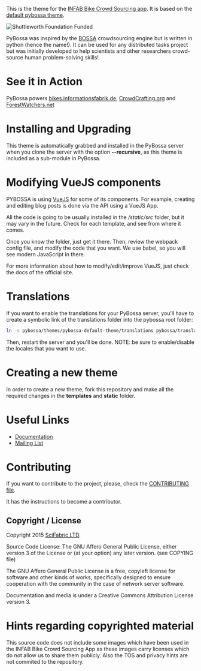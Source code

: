 This is the theme for the [INFAB Bike Crowd Sourcing app](https://bikes.informationsfabrik.de).
It is based on the [default pybossa theme](https://github.com/PyBossa/pybossa).

![Shuttleworth Foundation Funded](http://pybossa.com/assets/img/shuttleworth-funded.png)

PyBossa was inspired by the [BOSSA](http://bossa.berkeley.edu/) crowdsourcing engine but is written in
python (hence the name!). It can be used for any distributed tasks project
but was initially developed to help scientists and other researchers
crowd-source human problem-solving skills!

# See it in Action

PyBossa powers [bikes.informationsfabrik.de](https://bikes.informationsfabrik.de/), 
[CrowdCrafting.org](http://crowdcrafting.org/) and [ForestWatchers.net](http://forestwatchers.net)

# Installing and Upgrading

This theme is automatically grabbed and installed in the PyBossa server when
you clone the server with the option **--recursive**, as this theme is included
as a sub-module in PyBossa.

# Modifying VueJS components

PYBOSSA is using [VueJS](https://vuejs.org/) for some of its components. For example,
creating and editing blog posts is done via the API using a VueJS App.

All the code is going to be usually installed in the */static/src* folder, but it may
vary in the future. Check for each template, and see from where it comes.

Once you know the folder, just get it there. Then, review the webpack config file, and
modify the code that you want. We use babel, so you will see modern JavaScript in there.

For more information about how to modify/edit/improve VueJS, just check the docs of the
official site.

# Translations

If you want to enable the translations for your PyBossa server, you'll have to create 
a symbolic link of the translations folder into the pybossa root folder:

```bash
ln -s pybossa/themes/pybossa-default-theme/translations pybossa/translations
```

Then, restart the server and you'll be done. NOTE: be sure to enable/disable the
locales that you want to use.

# Creating a new theme

In order to create a new theme, fork this repository and make all the required
changes in the **templates** and **static** folder.

# Useful Links

* [Documentation](http://docs.pybossa.com/)
* [Mailing List](http://lists.okfn.org/mailman/listinfo/open-science-dev)

# Contributing

If you want to contribute to the project, please, check the
[CONTRIBUTING file](CONTRIBUTING.md).

It has the instructions to become a contributor.

## Copyright / License

Copyright 2015 [SciFabric LTD](http://scifabric.com).

Source Code License: The GNU Affero General Public License, either version 3 of the License
or (at your option) any later version. (see COPYING file)

The GNU Affero General Public License is a free, copyleft license for
software and other kinds of works, specifically designed to ensure
cooperation with the community in the case of network server software.

Documentation and media is under a Creative Commons Attribution License version
3.

# Hints regarding copyrighted material
This source code does not include some images which have been used in the INFAB Bike Crowd Sourcing
App as these images carry licenses which do not allow us to share them publicly.
Also the TOS and privacy hints are not commited to the repository.
